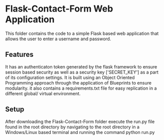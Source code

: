 # Flask-Contact-Form Web Application
This folder contains the code to a simple Flask based web application that allows the user to enter a username and password. 

## Features
It has an authenticaton token generated by the flask framework to ensure session based security as well as a security key ['SECRET_KEY'] as a part of its configuration settings. It is built using an Object Oriented Programming approach through the application of Blueprints to ensure modularity. it also contains a requirements.txt file for easy replication in a different global/ virtual environment. 

## Setup 
After downloading the Flask-Contact-Form folder execute the run.py file found in the root directory by navigating to the root directory in a Windows/Linux based terminal and running the command python run.py